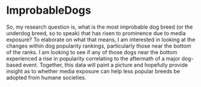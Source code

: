 # ImprobableDogs
So, my research question is, what is the most improbable dog breed (or the underdog breed, so to speak) that has risen to prominence due to media exposure? To elaborate on what that means, I am interested in looking at the changes within dog popularity rankings, particularly those near the bottom of the ranks. I am looking to see if any of those dogs near the bottom experienced a rise in popularity correlating to the aftermath of a major dog-based event. Together, this data will paint a picture and hopefully provide insight as to whether media exposure can help less popular breeds be adopted from humane societies.
